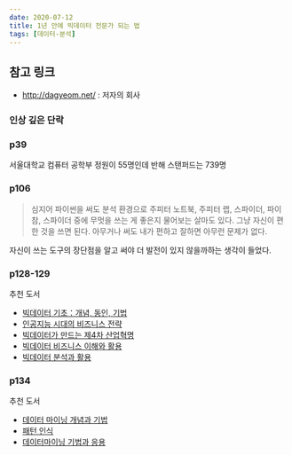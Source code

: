 ```yaml
---
date: 2020-07-12
title: 1년 안에 빅데이터 전문가 되는 법
tags: [데이터-분석]
---
```


## 참고 링크
- http://dagyeom.net/ : 저자의 회사


### 인상 깊은 단락
### p39
서울대학교 컴퓨터 공학부 정원이 55명인데 반해 스탠퍼드는 739명

### p106
> 심지어 파이썬을 써도 분석 환경으로 주피터 노트북, 주피터 랩, 스파이더, 파이참, 스파이더 중에 무멋을 쓰는 게 좋은지 물어보는 살마도 있다. 그냥 자신이 편한 것을 쓰면 된다. 아무거나 써도 내가 편하고 잘하면 아무런 문제가 없다.

자신이 쓰는 도구의 장단점을 알고 써야 더 발전이 있지 않을까하는 생각이 들었다.

### p128-129
추천 도서

- [빅데이터 기초：개념, 동인, 기법](http://www.yes24.com/Product/Goods/45542771?Acode=101)
- [인공지능 시대의 비즈니스 전략](https://play.google.com/store/books/details/%EC%A0%95%EB%8F%84%ED%9D%AC_%EC%9D%B8%EA%B3%B5%EC%A7%80%EB%8A%A5_%EC%8B%9C%EB%8C%80%EC%9D%98_%EB%B9%84%EC%A6%88%EB%8B%88%EC%8A%A4_%EC%A0%84%EB%9E%B5?id=ZvhIDwAAQBAJ)
- [빅데이터가 만드는 제4차 산업혁명](http://www.yes24.com/Product/Goods/34902576?Acode=101)
- [빅데이터 비즈니스 이해와 활용](http://www.yes24.com/Product/Goods/58084716?scode=032&OzSrank=1)
- [빅데이터 분석과 활용](http://www.yes24.com/Product/Goods/69244158?Acode=101)

### p134
추천 도서

- [데이터 마이닝 개념과 기법](http://www.yes24.com/Product/Goods/17614170?Acode=101)
- [패턴 인식](http://www.yes24.com/Product/Goods/3315437?Acode=101)
- [데이터마이닝 기법과 응용](http://www.yes24.com/Product/Goods/7975964?Acode=101)
